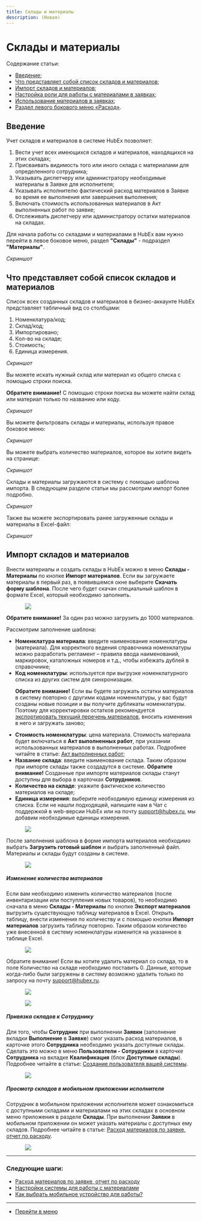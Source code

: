 ```yaml
---
title: Склады и материалы
description: (Новая)
---
```


<h1>Склады и материалы</h1>

<html lang="ru">
<meta charset="utf-8">

<p>Содержание статьи:</p>

<ul>
    <li><a href="#Materials1">Введение</a>;</li>
    <li><a href="#Materials2">Что представляет собой список складов и материалов</a>;</li>
    <li><a href="#Materials3">Импорт складов и материалов</a>;</li>
    <li><a href="#Materials4">Настройка роли для работы с материалами в заявках</a>;</li>
    <li><a href="#Materials5">Использование материалов в заявках</a>;</li>
    <li><a href="#Materials6">Раздел левого бокового меню «Расход»</a>.</li>
</ul>

</html>

<body>

<h2 id="Materials1">Введение</h2>

<p>Учет складов и материалов в системе HubEx позволяет:</p>

<ol>
    <li>Вести учет всех имеющихся складов и материалов, находящихся на этих складах;</li>
    <li>Присваивать видимость того или иного склада с материалами для определенного сотрудника;</li>
    <li>Указывать диспетчеру или администратору необходимые материалы в Заявке для исполнителя;</li>
    <li>Указывать исполнителю фактический расход материалов в Заявке во время ее выполнения или завершения выполнения;</li>
    <li>Включать стоимость использованных материалов в Акт выполненных работ по заявке;</li>
    <li>Отслеживать диспетчеру или администратору остатки материалов на складах.</li>
</ol>

<p>Для начала работы со складами и материалами в HubEx вам нужно перейти в левое боковое меню, раздел <strong>"Склады"</strong> - подраздел <strong>"Материалы"</strong>.</p>

*Скриншот*

<h2 id="Materials2">Что представляет собой список складов и материалов</h2>

<p>Список всех созданных складов и материалов в бизнес-аккаунте HubEx представляет табличный вид со столбцами:</p>

<ol>
    <li>Номенклатура/код;</li>
    <li>Склад/код;</li>
    <li>Импортировано;</li>
    <li>Кол-во на складе;</li>
    <li>Стоимость;</li>
    <li>Единица измерения.</li>
</ol>

*Скриншот*

<p>Вы можете искать нужный склад или материал из общего списка с помощью строки поиска.</p>

<p><strong>Обратите внимание!</strong> С помощью строки поиска вы можете найти склад или материал только по названию или коду.</p>

*Скриншот*

<p>Вы можете фильтровать склады и материалы, используя правое боковое меню:</p>

*Скриншот*

<p>Вы можете выбрать количество материалов, которое вы хотите видеть на странице:</p>

*Скриншот*

<p>Склады и материалы загружаются в систему с помощью шаблона импорта. В следующем разделе статьи мы рассмотрим импорт более подробно.</p>

*Скриншот*

<p>Также вы можете экспортировать ранее загруженные склады и материалы в Excel-файл:</p>

*Скриншот*

<h2 id="Materials3">Импорт складов и материалов</h2>

<p>Внести материалы и создать склады в HubEx можно в меню <strong>Склады - Материалы</strong> по кнопке <strong>Импорт материалов</strong>. Если вы загружаете материалы в первый раз, в появившемся окне выберите <strong>Скачать форму шаблона</strong>. После чего будет скачан специальный шаблон в формате Excel, который необходимо заполнить.</p>

<div> <img style="margin: 0 auto; display: block; max-width: 80%;" src="/attachments/images/FAQ/USER/Materials/Import.jpg"/> </div>

<p><strong>Обратите внимание!</strong> За один раз можно загрузить до 1000 материалов.</p>

<p>Рассмотрим заполнение шаблона:</p>

<ul>
    <li><strong>Номенклатура материала</strong>: введите наименование номенклатуры (материала). Для корректного ведения справочника номенклатуры можно разработать регламент – правила ввода наименований, маркировок, каталожных номеров и т.д., чтобы избежать дублей в справочнике;</li>
    <li><strong>Код номенклатуры</strong>: используется при выгрузке номенклатурного списка из других систем для синхронизации.
        <p><strong>Обратите внимание!</strong> Если вы будете загружать остатки материалов в систему повторно с другими кодами номенклатуры, у вас будут созданы новые позиции и вы получите дубликаты номенклатуры. Поэтому для корректировки остатков рекомендуется <a href="#count">экспортировать текущий перечень материалов</a>, вносить изменения в него и загружать заново;</p>
    </li>
    <li><strong>Стоимость номенклатуры</strong>: цена материала. Стоимость материала будет включаться в <strong>Акт выполненных работ</strong>, при указании использованных материалов в выполненных работах. Подробнее читайте в статье: <a href="https://wiki.hubex.ru/docs/FAQ/RU/user/ActOFAcceptance.html">Акт выполненных работ</a>;</li>
    <li><strong>Название склада</strong>: введите наименование склада. Таким образом при импорте склады также создадутся в системе. <strong>Обратите внимание!</strong> Созданные при импорте материалов склады станут доступны для выбора в карточках <strong>Сотрудников</strong>.</li>
    <li><strong>Количество на складе</strong>: укажите фактическое количество материалов на складе;</li>
    <li><strong>Единица измерения</strong>: выберите необходимую единицу измерения из списка. Если не нашли подходящей, напишите нам в Чат с поддержкой в web-версии HubEx или на почту <a href="mailto:support@hubex.ru" target="_blank" rel="noopener">support@hubex.ru</a>, мы добавим необходимые единицы измерения.</li>
</ul>

<div> <img style="margin: 0 auto; display: block; max-width: 80%;" src="/attachments/images/FAQ/USER/Materials/Template.jpg"/> </div>

<p>После заполнения шаблона в форме импорта материалов необходимо выбрать <strong>Загрузить готовый шаблон</strong> и выбрать заполненный файл. Материалы и склады будут созданы в системе.</p>

<div> <img style="margin: 0 auto; display: block; max-width: 80%;" src="/attachments/images/FAQ/USER/Materials/Materials.jpg"/> </div>

<h5 id="count">Изменение количества материалов</h5>

<p>Если вам необходимо изменить количество материалов (после инвентаризации или поступления новых товаров), то
    необходимо сначала в меню <strong>Склады - Материалы</strong> по кнопке <strong>Экспорт материалов</strong> выгрузить существующую таблицу материалов
    в Excel. Открыть таблицу, внести изменения по количеству и с помощью кнопки <strong>Импорт материалов</strong> загрузить таблицу
    повторно. Таким образом количество уже внесенной в систему номенклатуры изменится на указанное в таблице Excel. </p>

<div>
    <img style="margin: 0 auto; display: block; max-width: 80%;"
         src="/attachments/images/FAQ/USER/Materials/Export.jpg"/>
</div>
<p>Обратите внимание! Если вы хотите удалить материал со склада, то в поле Количество на складе необходимо поставить
    0. Данные, которые когда-либо были загружены в систему возможно удалить только по
    запросу на почту <a
            href="mailto:support@hubex.ru" target="_blank" rel="noopener">
        support@hubex.ru</a>.</p>
<div>
    <img style="margin: 0 auto; display: block; max-width: 80%;"
         src="/attachments/images/FAQ/USER/Materials/TemplateCount.jpg"/>
</div>

<p>
<div>
    <img style="margin: 0 auto; display: block; max-width: 80%;"
         src="/attachments/images/FAQ/USER/Materials/EditCount.jpg"/>
</div>
</p>

<h5 id="userwithmat">Привязка складов к Сотруднику</h5>
<p>Для того, чтобы <strong>Сотрудник</strong> при выполнении <strong>Заявки</strong> (заполнение вкладки <strong>Выполнение</strong> в <strong>Заявке</strong>) смог указать расход материалов, в
    карточке этого <strong>Сотрудника</strong> необходимо указать доступные склады. Сделать это можно в меню <strong>Пользователи - Сотрудники</strong> в
    карточке <strong>Сотрудника</strong> на вкладке <strong>Квалификация</strong> (блок <strong>Доступные склады</strong>). Подробнее читайте в статье: <a
            href="https://wiki.hubex.ru/docs/FAQ/RU/user/CreatingUser.html">Создание пользователя вашей системы</a>.
</p>

<div>
    <img style="margin: 0 auto; display: block; max-width: 80%;"
         src="/attachments/images/FAQ/USER/Materials/User.jpg"/>
</div>


<h5 id="wima">Просмотр складов в мобильном приложении исполнителя</h5>
<p>Сотрудник в мобильном приложении исполнителя может ознакомиться с доступными складами и материалами на этих складах в
    основном меню приложения в разделе <strong>Склады</strong>. При выполнении <strong>Заявки</strong> в мобильном приложении он может указать материалы с
    доступных ему складов. Подробнее читайте в статье: <a
            href="https://wiki.hubex.ru/docs/FAQ/RU/user/Withdrawals.html">Расход материалов по заявке, отчет по
        расходу</a>.</p>

<div>
    <img style="margin: 0 auto; display: block; max-width: 80%;"
         src="/attachments/images/FAQ/USER/Materials/MobMaterials.jpg"/>
</div>

</body>

___
### Следующие шаги:
- [Расход материалов по заявке, отчет по расходу](./Withdrawals.md)
- [Настройки системы для работы с материалами](./SettingsWithMaterials.md)
- [Как выбрать мобильное устройство для работы?](./MobileDevice.md)

___
- [Перейти в меню](http://wiki.hubex.ru)
